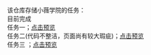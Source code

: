 该仓库存储小薇学院的任务：<br/>
目前完成<br/>
任务一；<a href="http://htmlpreview.github.io/?https://github.com/He11aWor1d/xiaowei_mission1/blob/master/page.html">点击预览</a><br/>
任务二(代码不整洁，页面尚有较大瑕疵)；<a href="http://htmlpreview.github.com/?https://github.com/He11aWor1d/xiaowei_mission/blob/master/mission_2.html">点击预览</a> <br/>
任务三 ；<a href="http://htmlpreview.github.com/?https://github.com/He11aWor1d/xiaowei_mission/blob/master/mission_3.html">点击预览</a><br/>
